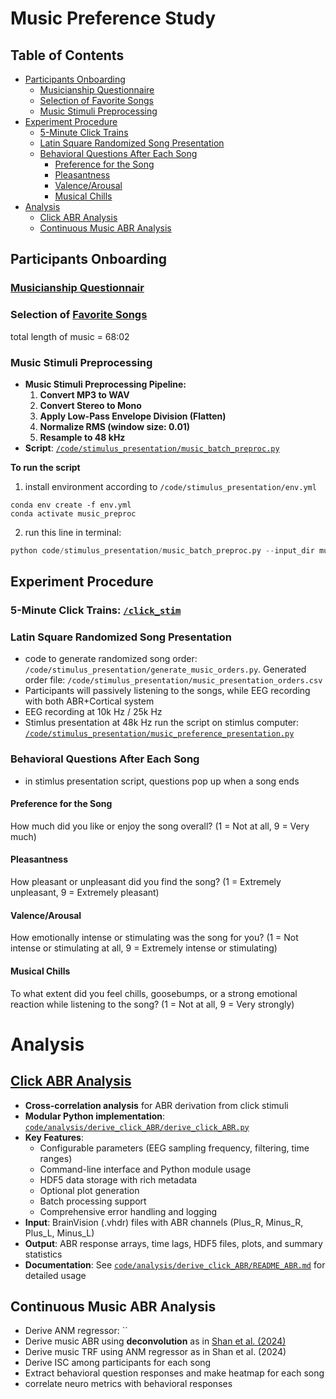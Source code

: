 # Music Preference Study

## Table of Contents
- [Participants Onboarding](#participants-onboarding)
  - [Musicianship Questionnaire](#musicianship-questionnaire)
  - [Selection of Favorite Songs](#selection-of-favorite-songs)
  - [Music Stimuli Preprocessing](#music-stimuli-preprocessing)
- [Experiment Procedure](#experiment-procedure)
  - [5-Minute Click Trains](#5-minute-click-trains)
  - [Latin Square Randomized Song Presentation](#latin-square-randomized-song-presentation)
  - [Behavioral Questions After Each Song](#behavioral-questions-after-each-song)
    - [Preference for the Song](#preference-for-the-song)
    - [Pleasantness](#pleasantness)
    - [Valence/Arousal](#valencearousal)
    - [Musical Chills](#musical-chills)
- [Analysis](#analysis)
  - [Click ABR Analysis](#click-abr-analysis)
  - [Continuous Music ABR Analysis](#continuous-music-abr-analysis)

## Participants Onboarding

### [Musicianship Questionnair](https://github.com/sasnl/music_preference/blob/main/MusicianshipQuestionnaire.md)

### Selection of [Favorite Songs](https://docs.google.com/spreadsheets/d/1YDDWKmQ6O3HpwoQeA3kcLaOXuhWvbGlxDFgny0Mv1zk/edit?gid=0#gid=0)

total length of music = 68:02

### Music Stimuli Preprocessing
- **Music Stimuli Preprocessing Pipeline:**
  1. **Convert MP3 to WAV**
  2. **Convert Stereo to Mono**
  3. **Apply Low-Pass Envelope Division (Flatten)**
  4. **Normalize RMS (window size: 0.01)**
  5. **Resample to 48 kHz**
- **Script**: [`/code/stimulus_presentation/music_batch_preproc.py`](https://github.com/sasnl/music_preference/blob/main/code/stimulus_presentation/music_batch_preproc.py)

**To run the script**
1. install environment according to `/code/stimulus_presentation/env.yml`
```
conda env create -f env.yml
conda activate music_preproc
```
2. run this line in terminal:
```python
python code/stimulus_presentation/music_batch_preproc.py --input_dir music_stim/original --output_dir music_stim/preprocesed --no_trim
```
## Experiment Procedure
### 5-Minute Click Trains: [`/click_stim`](https://github.com/sasnl/music_preference/tree/main/click_stim)
### Latin Square Randomized Song Presentation
- code to generate randomized song order: `/code/stimulus_presentation/generate_music_orders.py`. Generated order file: `/code/stimulus_presentation/music_presentation_orders.csv`
- Participants will passively listening to the songs, while EEG recording with both ABR+Cortical system
- EEG recording at 10k Hz / 25k Hz
- Stimlus presentation at 48k Hz
run the script on stimlus computer: [`/code/stimulus_presentation/music_preference_presentation.py`](https://github.com/sasnl/music_preference/blob/main/code/stimulus_presentation/music_preference_presentation.py)
### Behavioral Questions After Each Song
- in stimlus presentation script, questions pop up when a song ends
#### Preference for the Song
 How much did you like or enjoy the song overall?
 (1 = Not at all, 9 = Very much)
#### Pleasantness
 How pleasant or unpleasant did you find the song?
 (1 = Extremely unpleasant, 9 = Extremely pleasant)
#### Valence/Arousal
 How emotionally intense or stimulating was the song for you?
 (1 = Not intense or stimulating at all, 9 = Extremely intense or stimulating)
#### Musical Chills
 To what extent did you feel chills, goosebumps, or a strong emotional reaction while listening to the song?
 (1 = Not at all, 9 = Very strongly)

# Analysis
 ## [Click ABR Analysis](https://github.com/sasnl/music_preference/tree/main/code/analysis/derive_click_ABR)
 - **Cross-correlation analysis** for ABR derivation from click stimuli
 - **Modular Python implementation**: [`code/analysis/derive_click_ABR/derive_click_ABR.py`](https://github.com/sasnl/music_preference/blob/main/code/analysis/derive_click_ABR/derive_click_ABR.py)
 - **Key Features**:
   - Configurable parameters (EEG sampling frequency, filtering, time ranges)
   - Command-line interface and Python module usage
   - HDF5 data storage with rich metadata
   - Optional plot generation
   - Batch processing support
   - Comprehensive error handling and logging
 - **Input**: BrainVision (.vhdr) files with ABR channels (Plus_R, Minus_R, Plus_L, Minus_L)
 - **Output**: ABR response arrays, time lags, HDF5 files, plots, and summary statistics
 - **Documentation**: See [`code/analysis/derive_click_ABR/README_ABR.md`](https://github.com/sasnl/music_preference/blob/main/code/analysis/derive_click_ABR/README_ABR.md) for detailed usage

 ## Continuous Music ABR Analysis
 - Derive ANM regressor: ``
 - Derive music ABR using **deconvolution** as in [Shan et al. (2024)](https://www.nature.com/articles/s41598-023-50438-0)
 - Derive music TRF using ANM regressor as in Shan et al. (2024)
 - Derive ISC among participants for each song
 - Extract behavioral question responses and make heatmap for each song
 - correlate neuro metrics with behavioral responses



